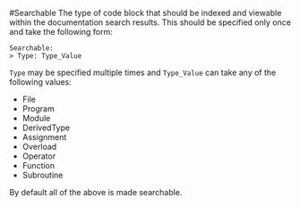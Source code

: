 #Searchable
The type of code block that should be indexed and viewable within the documentation search results. This should be specified only once and take the following form:

    Searchable:
    > Type: Type_Value

`Type` may be specified multiple times and `Type_Value` can take any of the following values:

  * File
  * Program
  * Module
  * DerivedType
  * Assignment
  * Overload
  * Operator
  * Function 
  * Subroutine

By default all of the above is made searchable.